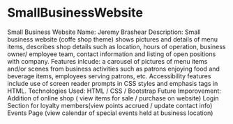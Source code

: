 # SmallBusinessWebsite
Small Business Website 
Name: Jeremy Brashear
Description: Small business website (coffe shop theme) shows pictures and details of menu items, describes shop details such as location, hours of operation, business owner/ employee team, contact information and listing of open positions with company. Features inlcude: a carousel of pictures of menu items and/or scenes from business activities such as patrons enjoying food and beverage items, employees serving patrons, etc. Accessibility features include use of screen reader prompts in CSS styles and emphasis tags in HTML.
Technologies Used: HTML / CSS / Bootstrap
Future Imporovement: Addition of online shop ( view items for sale / purchase on website)
Login Section for loyalty members(view points accrued / update contact info)
Events Page (view calendar of special events held at business location)
